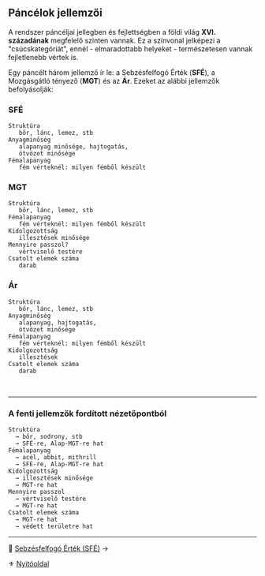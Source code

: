 ## Páncélok jellemzői

A rendszer páncéljai jellegben és fejlettségben a földi világ **XVI. századának** megfelelő szinten vannak. Ez a színvonal jelképezi a "csúcskategóriát", ennél - elmaradottabb helyeket - természetesen vannak fejletlenebb vértek is.

Egy páncélt három jellemző ír le: a Sebzésfelfogó Érték (**SFÉ**), a Mozgásgátló tényező (**MGT**) és az **Ár**. Ezeket az alábbi jellemzők befolyásolják:

### SFÉ

```
Struktúra
   bőr, lánc, lemez, stb
Anyagminőség
   alapanyag minősége, hajtogatás,
   ötvözet minősége
Fémalapanyag
   fém vérteknél: milyen fémből készült
```


###  MGT

```
Struktúra
   bőr, lánc, lemez, stb
Fémalapanyag
   fém vérteknél: milyen fémből készült
Kidolgozottság
   illesztések minősége
Mennyire passzol?
   vértviselő testére
Csatolt elemek száma
   darab
```

### Ár

```
Struktúra
   bőr, lánc, lemez, stb
Anyagminőség
   alapanyag, hajtogatás,
   ötvözet minősége
Fémalapanyag
   fém vérteknél: milyen fémből készült
Kidolgozottság
   illesztések
Csatolt elemek száma
   darab
```

<br />

---
### A fenti jellemzők fordított nézetőpontból

```
Struktúra
  → bőr, sodrony, stb
  → SFÉ-re, Alap-MGT-re hat
Fémalapanyag
  → acél, abbit, mithrill
  → SFÉ-re, Alap-MGT-re hat
Kidolgozottság
  → illesztések minősége
  → MGT-re hat
Mennyire passzol
  → vértviselő testére
  → MGT-re hat
Csatolt elemek száma
  → MGT-re hat
  → védett területre hat

```

---

🔗 [Sebzésfelfogó Érték (SFÉ)](069_02_SFE.md) →

⚜️ [Nyitóoldal](start.md#6-harcrendszer-%EF%B8%8F)
